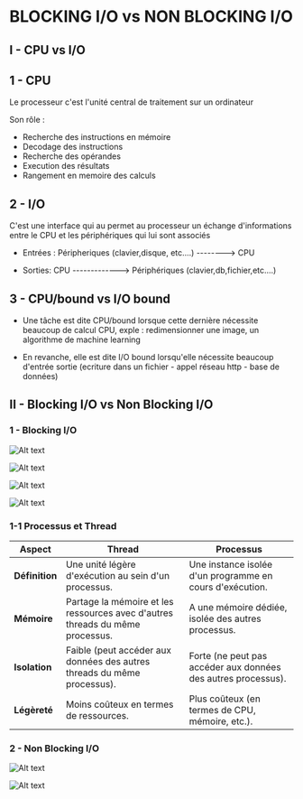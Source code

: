 # BLOCKING I/O vs NON BLOCKING I/O

## I - CPU vs I/O

 ## 1 - CPU
Le processeur c'est l'unité central de traitement sur un ordinateur

Son rôle : 

* Recherche des instructions en mémoire
* Decodage des instructions
* Recherche des opérandes
* Execution des résultats 
* Rangement en memoire des calculs
 
 ## 2 - I/O

C'est une interface qui au permet au processeur un échange d'informations entre le CPU et les périphériques qui lui sont associés

* Entrées : 
  Péripheriques (clavier,disque, etc....) --------> CPU

* Sorties:
  CPU -------------> Périphériques (clavier,db,fichier,etc....)


 ## 3 - CPU/bound  vs I/O bound
 * Une tâche est dite CPU/bound lorsque cette dernière nécessite beaucoup de calcul CPU, exple : redimensionner une image, un algorithme de machine learning

 * En revanche, elle est dite I/O bound lorsqu'elle nécessite beaucoup d'entrée sortie (ecriture dans un fichier - appel réseau http - base de données)



## II  - Blocking I/O vs Non Blocking I/O

### 1 - Blocking I/O

![Alt text](/images/request-server.png "a title")


![Alt text](/images/single-thread.png "a title")


![Alt text](/images/multiple-thread-server.png "a title")


![Alt text](/images/multithread-blocking-io.png "a title")


### 1-1 Processus et Thread
| **Aspect**    | **Thread**                                                                   | **Processus**                                     |
|---------------|-----------------------------------------------------------------------------|--------------------------------------------------|
| **Définition** | Une unité légère d'exécution au sein d'un processus.                       | Une instance isolée d'un programme en cours d'exécution. |
| **Mémoire**    | Partage la mémoire et les ressources avec d'autres threads du même processus. | A une mémoire dédiée, isolée des autres processus.         |
| **Isolation**  | Faible (peut accéder aux données des autres threads du même processus).     | Forte (ne peut pas accéder aux données des autres processus). |
| **Légèreté**   | Moins coûteux en termes de ressources.                                     | Plus coûteux (en termes de CPU, mémoire, etc.).            |




### 2 - Non Blocking I/O

![Alt text](/images/event-loop-non-blocking.png "a title")


![Alt text](/images/non-blocking-io.png "a title")